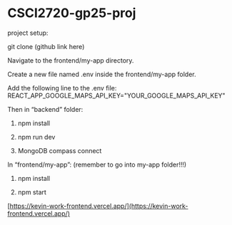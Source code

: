 # CSCI2720-gp25-proj

project setup:

git clone (github link here)

Navigate to the frontend/my-app directory.

Create a new file named .env inside the frontend/my-app folder.

Add the following line to the .env file:
REACT_APP_GOOGLE_MAPS_API_KEY="YOUR_GOOGLE_MAPS_API_KEY"


Then in “backend” folder:

1. npm install

2. npm run dev

3. MongoDB compass connect

In “frontend/my-app”: (remember to go into my-app folder!!!)

1. npm install

2. npm start

[https://kevin-work-frontend.vercel.app/](https://kevin-work-frontend.vercel.app/)
